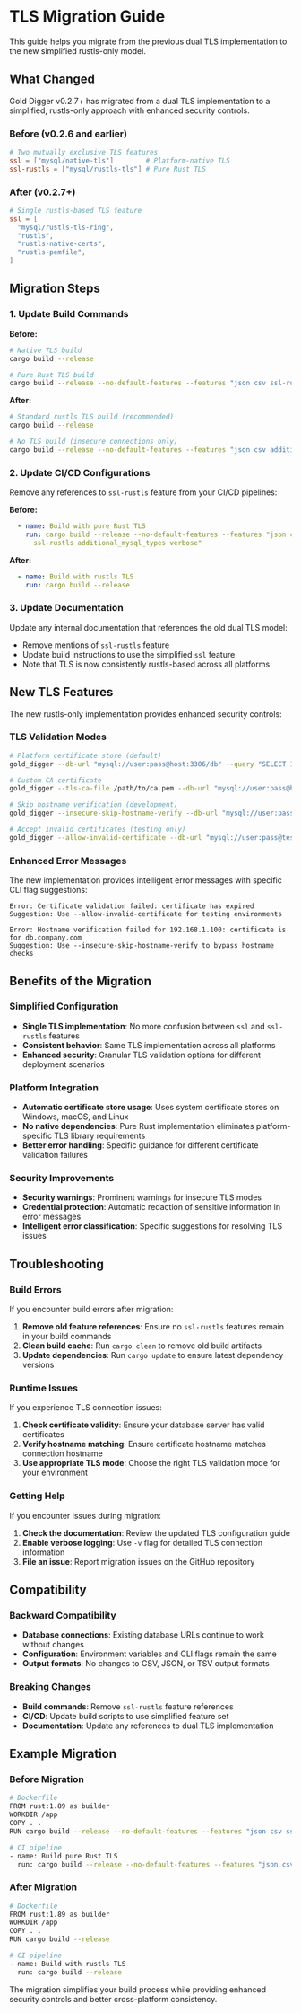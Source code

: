 # TLS Migration Guide

This guide helps you migrate from the previous dual TLS implementation to the new simplified rustls-only model.

## What Changed

Gold Digger v0.2.7+ has migrated from a dual TLS implementation to a simplified, rustls-only approach with enhanced security controls.

### Before (v0.2.6 and earlier)

```toml
# Two mutually exclusive TLS features
ssl = ["mysql/native-tls"]        # Platform-native TLS
ssl-rustls = ["mysql/rustls-tls"] # Pure Rust TLS
```

### After (v0.2.7+)

```toml
# Single rustls-based TLS feature
ssl = [
  "mysql/rustls-tls-ring",
  "rustls",
  "rustls-native-certs",
  "rustls-pemfile",
]
```

## Migration Steps

### 1. Update Build Commands

**Before:**

```bash
# Native TLS build
cargo build --release

# Pure Rust TLS build
cargo build --release --no-default-features --features "json csv ssl-rustls additional_mysql_types verbose"
```

**After:**

```bash
# Standard rustls TLS build (recommended)
cargo build --release

# No TLS build (insecure connections only)
cargo build --release --no-default-features --features "json csv additional_mysql_types verbose"
```

### 2. Update CI/CD Configurations

Remove any references to `ssl-rustls` feature from your CI/CD pipelines:

**Before:**

```yaml
  - name: Build with pure Rust TLS
    run: cargo build --release --no-default-features --features "json csv 
      ssl-rustls additional_mysql_types verbose"
```

**After:**

```yaml
  - name: Build with rustls TLS
    run: cargo build --release
```

### 3. Update Documentation

Update any internal documentation that references the old dual TLS model:

- Remove mentions of `ssl-rustls` feature
- Update build instructions to use the simplified `ssl` feature
- Note that TLS is now consistently rustls-based across all platforms

## New TLS Features

The new rustls-only implementation provides enhanced security controls:

### TLS Validation Modes

```bash
# Platform certificate store (default)
gold_digger --db-url "mysql://user:pass@host:3306/db" --query "SELECT 1" --output result.json

# Custom CA certificate
gold_digger --tls-ca-file /path/to/ca.pem --db-url "mysql://user:pass@host:3306/db" --query "SELECT 1" --output result.json

# Skip hostname verification (development)
gold_digger --insecure-skip-hostname-verify --db-url "mysql://user:pass@192.168.1.100:3306/db" --query "SELECT 1" --output result.json

# Accept invalid certificates (testing only)
gold_digger --allow-invalid-certificate --db-url "mysql://user:pass@test:3306/db" --query "SELECT 1" --output result.json
```

### Enhanced Error Messages

The new implementation provides intelligent error messages with specific CLI flag suggestions:

```text
Error: Certificate validation failed: certificate has expired
Suggestion: Use --allow-invalid-certificate for testing environments

Error: Hostname verification failed for 192.168.1.100: certificate is for db.company.com
Suggestion: Use --insecure-skip-hostname-verify to bypass hostname checks
```

## Benefits of the Migration

### Simplified Configuration

- **Single TLS implementation**: No more confusion between `ssl` and `ssl-rustls` features
- **Consistent behavior**: Same TLS implementation across all platforms
- **Enhanced security**: Granular TLS validation options for different deployment scenarios

### Platform Integration

- **Automatic certificate store usage**: Uses system certificate stores on Windows, macOS, and Linux
- **No native dependencies**: Pure Rust implementation eliminates platform-specific TLS library requirements
- **Better error handling**: Specific guidance for different certificate validation failures

### Security Improvements

- **Security warnings**: Prominent warnings for insecure TLS modes
- **Credential protection**: Automatic redaction of sensitive information in error messages
- **Intelligent error classification**: Specific suggestions for resolving TLS issues

## Troubleshooting

### Build Errors

If you encounter build errors after migration:

1. **Remove old feature references**: Ensure no `ssl-rustls` features remain in your build commands
2. **Clean build cache**: Run `cargo clean` to remove old build artifacts
3. **Update dependencies**: Run `cargo update` to ensure latest dependency versions

### Runtime Issues

If you experience TLS connection issues:

1. **Check certificate validity**: Ensure your database server has valid certificates
2. **Verify hostname matching**: Ensure certificate hostname matches connection hostname
3. **Use appropriate TLS mode**: Choose the right TLS validation mode for your environment

### Getting Help

If you encounter issues during migration:

1. **Check the documentation**: Review the updated TLS configuration guide
2. **Enable verbose logging**: Use `-v` flag for detailed TLS connection information
3. **File an issue**: Report migration issues on the GitHub repository

## Compatibility

### Backward Compatibility

- **Database connections**: Existing database URLs continue to work without changes
- **Configuration**: Environment variables and CLI flags remain the same
- **Output formats**: No changes to CSV, JSON, or TSV output formats

### Breaking Changes

- **Build commands**: Remove `ssl-rustls` feature references
- **CI/CD**: Update build scripts to use simplified feature set
- **Documentation**: Update any references to dual TLS implementation

## Example Migration

### Before Migration

```bash
# Dockerfile
FROM rust:1.89 as builder
WORKDIR /app
COPY . .
RUN cargo build --release --no-default-features --features "json csv ssl-rustls additional_mysql_types verbose"

# CI pipeline
- name: Build pure Rust TLS
  run: cargo build --release --no-default-features --features "json csv ssl-rustls additional_mysql_types verbose"
```

### After Migration

```bash
# Dockerfile
FROM rust:1.89 as builder
WORKDIR /app
COPY . .
RUN cargo build --release

# CI pipeline
- name: Build with rustls TLS
  run: cargo build --release
```

The migration simplifies your build process while providing enhanced security controls and better cross-platform consistency.
